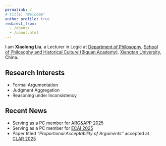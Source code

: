 ```yaml
---
permalink: /
# title: "Welcome"
author_profile: true
redirect_from: 
  - /about/
  - /about.html
---
```


I am **Xiaolong Liu**, a Lecturer in Logic at [Department of Philosophy](https://bqsy.xtu.edu.cn/info/1003/2346.htm), [School of Philosophy and Historical Culture (Biquan Academy)](https://bqsy.xtu.edu.cn/index.htm), [Xiangtan University](https://en.xtu.edu.cn), China.


## Research Interests
<!-- ====== -->

- Formal Argumentation
- Judgment Aggregation
- Reasoning under Inconsistency

## Recent News
<!-- ====== -->
- Serving as a PC member for [ARG&APP 2025](https://argapp-workshop.github.io)
- Serving as a PC member for [ECAI 2025](https://ecai2025.org)
- Paper titled *“Proportional Acceptability of Arguments”* accepted at [CLAR 2025](https://www.zlaire.net/clar2025/)